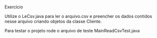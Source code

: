 

Exercício 

Utilize o LeCsv.java  para ler o arquivo.csv e preencher os dados contidos nesse arquivo criando objetos da classe Cliente. 

Para testar o projeto rode o arquivo de teste MainReadCsvTest.java
